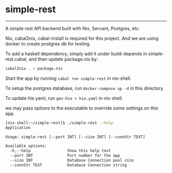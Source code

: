 # simple-rest

---
A simple rest API backend built with Nix, Servant, Postgres, etc.

Nix, cabal2nix, cabal-install is required for this project. And we are using
docker to create postgres db for testing.

To add a haskell dependency, simply add it under build-depends in simple-rest.cabal, and then update package.nix by:
```sh
cabal2nix . > package.nix
```

Start the app by running ```cabal run simple-rest``` in nix-shell.

To setup the postgres database, run ```docker-compose up -d``` in this directory.

To update hie.yaml, run ```gen-hie > hie.yaml``` in nix-shell.

we may pass options to the executable to override some settings on this app.
```sh
[nix-shell:~/simple-rest]$ ./simple-rest --help
Application

Usage: simple-rest [--port INT] [--size INT] [--connStr TEXT]

Available options:
  -h,--help                Show this help text
  --port INT               Port number for the app
  --size INT               Database Connection pool size
  --connStr TEXT           Database Connection string
```